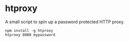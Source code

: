 # htproxy

A small script to spin up a password protected HTTP proxy.

```
npm install -g htproxy
htproxy 8080 mypassword
```